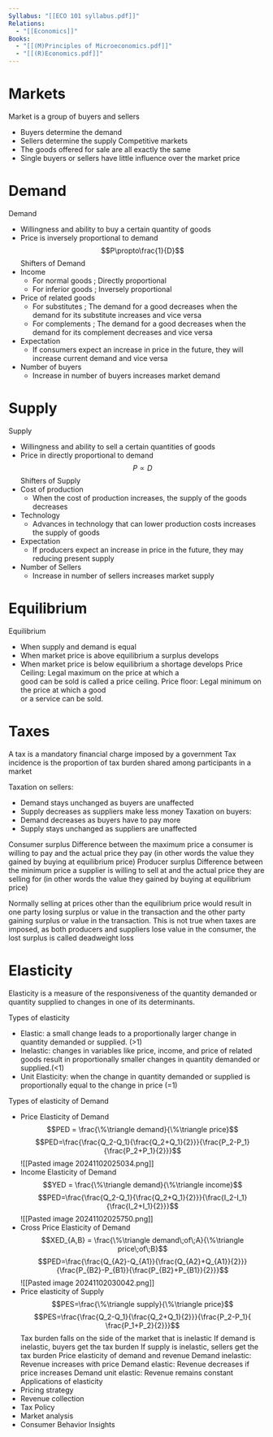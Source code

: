 ```yaml
---
Syllabus: "[[ECO 101 syllabus.pdf]]"
Relations:
  - "[[Economics]]"
Books:
  - "[[(M)Principles of Microeconomics.pdf]]"
  - "[[(R)Economics.pdf]]"
---
```

# Markets
Market is a group of buyers and sellers
- Buyers determine the demand 
- Sellers determine the supply 
Competitive markets
- The goods offered for sale are all exactly the same
- Single buyers or sellers have little influence over the market price
# Demand
Demand
- Willingness and ability to buy a certain quantity of goods
- Price is inversely proportional to demand$$P\propto\frac{1}{D}$$
Shifters of Demand
- Income
	- For normal goods ; Directly proportional
	- For inferior goods ; Inversely proportional 
- Price of related goods
	- For substitutes ; The demand for a good decreases when the demand for its substitute increases and vice versa
	- For complements ; The demand for a good decreases when the demand for its complement decreases and vice versa
- Expectation
	- If consumers expect an increase in price in the future, they will increase current demand and vice versa
- Number of buyers
	- Increase in number of buyers increases market demand
# Supply
Supply
- Willingness and ability to sell a certain quantities of goods
- Price in directly proportional to demand$$P\propto D$$
Shifters of Supply
- Cost of production
	- When the cost of production increases, the supply of the goods decreases
- Technology
	- Advances in technology that can lower production costs increases the supply of goods
- Expectation
	- If producers expect an increase in price in the future, they may reducing present supply
- Number of Sellers
	- Increase in number of sellers increases market supply
# Equilibrium
Equilibrium
- When supply and demand is equal
- When market price is above equilibrium a surplus develops
- When market price is below equilibrium a shortage develops
Price Ceiling: Legal maximum on the price at which a  
good can be sold is called a price ceiling.
Price floor: Legal minimum on the price at which a good  
or a service can be sold.
# Taxes
A tax is a mandatory financial charge imposed by a government 
Tax incidence is the proportion of tax burden shared among participants in a market

Taxation on sellers:
- Demand stays unchanged as buyers are unaffected
- Supply decreases as suppliers make less money
Taxation on buyers:
- Demand decreases as buyers have to pay more
- Supply stays unchanged as suppliers are unaffected

Consumer surplus 
	Difference between the maximum price a consumer is willing to pay and the actual price they pay (in other words the value they gained by buying at equilibrium price)
Producer surplus
	Difference between the minimum price a supplier is willing to sell at and the actual price they are selling for (in other words the value they gained by buying at equilibrium price)

Normally selling at prices other than the equilibrium price would result in one party losing surplus or value in the transaction and the other party gaining surplus or value in the transaction.
This is not true when taxes are imposed, as both producers and suppliers lose value in the consumer, the lost surplus is called deadweight loss 
# Elasticity 
Elasticity is a measure of the responsiveness of the quantity demanded or quantity supplied to changes in one of its determinants.

Types of elasticity
- Elastic: a small change leads to a proportionally larger change in quantity demanded or supplied. (>1)
- Inelastic: changes in variables like price, income, and price of related goods result in proportionally smaller changes in quantity demanded or supplied.(<1)
- Unit Elasticity: when the change in quantity demanded or supplied is proportionally equal to the change in price (=1)

Types of elasticity of Demand
- Price Elasticity of Demand
	$$PED = \frac{\%\triangle demand}{\%\triangle price}$$
	$$PED=\frac{\frac{Q_2-Q_1}{\frac{Q_2+Q_1}{2}}}{\frac{P_2-P_1}{\frac{P_2+P_1}{2}}}$$
	![[Pasted image 20241102025034.png]]
- Income Elasticity of Demand
	$$YED = \frac{\%\triangle demand}{\%\triangle income}$$$$PED=\frac{\frac{Q_2-Q_1}{\frac{Q_2+Q_1}{2}}}{\frac{I_2-I_1}{\frac{I_2+I_1}{2}}}$$![[Pasted image 20241102025750.png]]
- Cross Price Elasticity of Demand
	$$XED_{A,B} = \frac{\%\triangle demand\;of\;A}{\%\triangle price\;of\;B}$$$$PED=\frac{\frac{Q_{A2}-Q_{A1}}{\frac{Q_{A2}+Q_{A1}}{2}}}{\frac{P_{B2}-P_{B1}}{\frac{P_{B2}+P_{B1}}{2}}}$$![[Pasted image 20241102030042.png]]
- Price elasticity of Supply
	$$PES=\frac{\%\triangle supply}{\%\triangle price}$$
	$$PES=\frac{\frac{Q_2-Q_1}{\frac{Q_2+Q_1}{2}}}{\frac{P_2-P_1}{
\frac{P_1+P_2}{2}}}$$
Tax burden falls on the side of the market that is inelastic
	If demand is inelastic, buyers get the tax burden
	If supply is inelastic, sellers get the tax burden
Price elasticity of demand and revenue
	Demand inelastic: Revenue increases with price 
	Demand elastic: Revenue decreases if price increases
	Demand unit elastic: Revenue remains constant
Applications of elasticity
- Pricing strategy
- Revenue collection
- Tax Policy
- Market analysis
- Consumer Behavior Insights